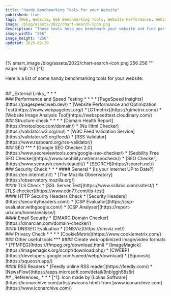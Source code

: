 ```yaml
---
title: "Handy Benchmarking Tools for your Website"
published: true
tags: [Web, Website, Web Benchmarking Tools, Website Performance, Website Security, DNSSEC, TLS, HTTP Headers, Security Headers]
image: /blog/assets/2022/chart-search-icon.png
description: "These tools help you benchmark your website and find performance and technical issues."
image_width: "256"
image_height: "256"
updated: 2025-09-29
---
```

<br>
{% smart_image /blog/assets/2022/chart-search-icon.png 256 256 "" eager high %}
[^1]
<br>

Here is a list of some handy benchmarking tools for your website:

<br>
## _External Links_
* * *
<br>
### Performance and Speed Testing
* * *
* [PageSpeed Insights](https://pagespeed.web.dev/)
* [Website Performance and Optimization Test](https://www.webpagetest.org/)
* [GTmetrix](https://gtmetrix.com/)
* [Website Image Analysis Tool](https://webspeedtest.cloudinary.com/)

<br>
### Structure check
* * *
* [Domain Health Report](https://mxtoolbox.com/domain/)
* [Nu Html Checker](https://validator.w3.org/nu/)
* [W3C Feed Validation Service](https://validator.w3.org/feed/)
* [RSS Validator](https://www.rssboard.org/rss-validator/)

<br>
### SEO
***
* [Google SEO Checker 2.0](https://www.seoreviewtools.com/google-seo-checker/)
* [Seobility Free SEO Checker](https://www.seobility.net/en/seocheck/)
* [SEO Checker](https://www.semrush.com/siteaudit/)
* [SEORCH](https://seorch.net/)

<br>
### Security Check
* * *
#### General
* [Is your Internet UP to Date?](https://en.internet.nl/)
* [The Mozilla Observatory](https://observatory.mozilla.org/)

<br>
#### TLS Check
* [SSL Server Test](https://www.ssllabs.com/ssltest/)
* [TLS checker](https://www.cdn77.com/tls-test)

<br>
#### HTTP Security Headers Check
* [Security Headers](https://securityheaders.com/)
* [CSP Evaluator](https://csp-evaluator.withgoogle.com/)
* [CSP Analyser](https://report-uri.com/home/analyse/)

<br>
#### Email Security
* [DMARC Domain Checker](https://dmarcian.com/domain-checker/)

<br>
#### DNSSEC Evaluation
* [DNSViz](https://dnsviz.net/)

<br>
### Privacy Check
* * *
* [CookieMetrix](https://www.cookiemetrix.com/)

<br>
### Other useful tools
***
#### Create web-optimized image/video formats
* [FFMPEG](https://ffmpeg.org/download.html)
* [ImageMagick](https://imagemagick.org/script/download.php)
* [CWEBP](https://developers.google.com/speed/webp/download)
* [Squoosh](https://squoosh.app/)

<br>
#### RSS Readers
* [Feedly online RSS reader](https://feedly.com/)
* [NewsFlow](https://apps.microsoft.com/detail/9nblggh58s5r)

<br>
## _References_
* * *
[^1]: Icon made by [Lokas Software](https://iconarchive.com/artist/awicons.html) from [www.iconarchive.com](https://www.iconarchive.com/)
